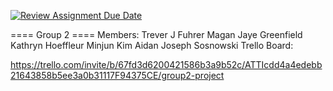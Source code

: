[![Review Assignment Due Date](https://classroom.github.com/assets/deadline-readme-button-22041afd0340ce965d47ae6ef1cefeee28c7c493a6346c4f15d667ab976d596c.svg)](https://classroom.github.com/a/ZzQFUYRV)

==== Group 2 ====
Members:
Trever J Fuhrer
Magan Jaye Greenfield
Kathryn Hoeffleur
Minjun Kim
Aidan Joseph Sosnowski
Trello Board:

https://trello.com/invite/b/67fd3d6200421586b3a9b52c/ATTIcdd4a4edebb21643858b5ee3a0b31117F94375CE/group2-project
